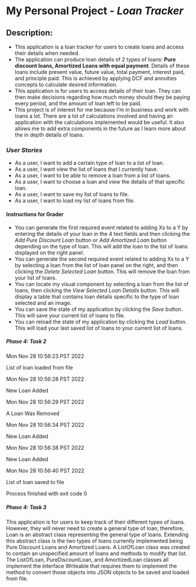# My Personal Project - *Loan Tracker*

## Description:
- This application is a loan tracker for users to create loans and access their details when needed.
- The application can produce loan details of 2 types of loans: 
  **Pure discount loans, Amortized Loans with equal payment**. 
  Details of these loans include present value, future value, total payment, interest paid, and principle paid. 
This is achieved by applying DCF and annuities concepts to calculate desired information.
- This application is for users to access details of their loan. They can then 
  make decisions regarding how much money should they be paying every period, and the amount of loan left to be paid.
- This project is of interest for me because I'm in business and work with loans a lot.
  There are a lot of calculations involved and having an application with the calculations implemented would be useful.
  It also allows me to add extra components in the future as I learn more about the in depth details of loans.

### *User Stories*
- As a user, I want to add a certain type of loan to a list of loan.
- As a user, I want view the list of loans that I currently have.
- As a user, I want to be able to remove a loan from a list of loans.
- As a user, I want to choose a loan and view the details of that specific loan. 
- As a user, I want to save my list of loans to file.
- As a user, I want to load my list of loans from file.

#### Instructions for Grader
- You can generate the first required event related to adding Xs to a Y by entering the details of your loan
in the 4 text fields and then clicking the *Add Pure Discount Loan* button or *Add Amortized Loan* button
depending on the type of loan. This will add the loan to the list of loans displayed on the right panel.
- You can generate the second required event related to adding Xs to a Y by selecting a loan from the 
list of loan panel on the right, and then clicking the *Delete Selected Loan* button. This will remove 
the loan from your list of loans.
- You can locate my visual component by selecting a loan from the list of loans, then clicking the
*View Selected Loan Details* button. This will display a table that contains loan details specific 
to the type of loan selected and an image. 
- You can save the state of my application by clicking the *Save* button. This will save your current
list of loans to file.
- You can reload the state of my application by clicking the *Load* button. This will load your last 
saved list of loans to your current list of loans.
 
##### Phase 4: Task 2
Mon Nov 28 10:56:23 PST 2022

List of loan loaded from file

Mon Nov 28 10:56:28 PST 2022

New Loan Added

Mon Nov 28 10:56:29 PST 2022

A Loan Was Removed

Mon Nov 28 10:56:34 PST 2022

New Loan Added

Mon Nov 28 10:56:38 PST 2022

New Loan Added

Mon Nov 28 10:56:40 PST 2022

List of loan saved to file

Process finished with exit code 0

##### Phase 4: Task 3
This application is for users to keep track of their different types of loans.
However, they will never need to create a general type of loan, therefore, Loan
is an abstract class representing the general type of loans. Extending this abstract
class is the two types of loans currently implemented being Pure Discount Loans
and Amortized Loans. A ListOfLoan class was created to contain an unspecified amount
of loans and methods to modify that list. The ListOfLoan, PureDiscountLoan, and 
AmortizedLoan classes all implement the interface Writeable that requires them 
to implement the method to convert those objects into JSON objects to be saved
and loaded from file.


  